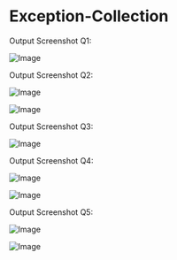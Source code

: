 # Exception-Collection
Output Screenshot Q1:

![Image](https://github.com/user-attachments/assets/f66df41f-8c56-474f-a898-4393c3de5ceb)

Output Screenshot Q2:

![Image](https://github.com/user-attachments/assets/31e61de2-a2cd-41f4-84a3-4fd8fce7b46a)

![Image](https://github.com/user-attachments/assets/6a435e24-2739-4114-8386-74f831d50f89)

Output Screenshot Q3:

![Image](https://github.com/user-attachments/assets/221c41b9-9c93-4426-adbd-1c667f270c93)

Output Screenshot Q4:

![Image](https://github.com/user-attachments/assets/e00b57e0-834f-487e-b1e4-023c273aae7c)

![Image](https://github.com/user-attachments/assets/38af2ff8-013c-4ffc-9680-6e0e94be8dce)

Output Screenshot Q5:

![Image](https://github.com/user-attachments/assets/ebf3a2c3-4bad-4f27-a7c1-9da2de974adf)

![Image](https://github.com/user-attachments/assets/40115150-fca2-4839-a101-04493a86683b)
